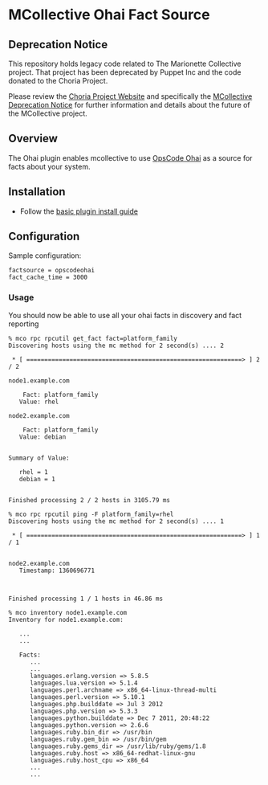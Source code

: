 # MCollective Ohai Fact Source

## Deprecation Notice

This repository holds legacy code related to The Marionette Collective project.  That project has been deprecated by Puppet Inc and the code donated to the Choria Project.

Please review the [Choria Project Website](https://choria.io) and specifically the [MCollective Deprecation Notice](https://choria.io/mcollective) for further information and details about the future of the MCollective project.

## Overview

The Ohai plugin enables mcollective to use [OpsCode Ohai](http://wiki.opscode.com/display/chef/Ohai) as a source for facts about your system.

## Installation

 * Follow the [basic plugin install guide](http://projects.puppetlabs.com/projects/mcollective-plugins/wiki/InstalingPlugins)

## Configuration

Sample configuration:

```
factsource = opscodeohai
fact_cache_time = 3000
```

### Usage

You should now be able to use all your ohai facts in discovery and fact reporting

```
% mco rpc rpcutil get_fact fact=platform_family
Discovering hosts using the mc method for 2 second(s) .... 2

 * [ ============================================================> ] 2 / 2

node1.example.com

    Fact: platform_family
   Value: rhel

node2.example.com

    Fact: platform_family
   Value: debian


Summary of Value:

   rhel = 1
   debian = 1


Finished processing 2 / 2 hosts in 3105.79 ms
```

```
% mco rpc rpcutil ping -F platform_family=rhel
Discovering hosts using the mc method for 2 second(s) .... 1

 * [ ============================================================> ] 1 / 1


node2.example.com
   Timestamp: 1360696771



Finished processing 1 / 1 hosts in 46.86 ms
```


```
% mco inventory node1.example.com
Inventory for node1.example.com:

   ...
   ...

   Facts:
      ...
      ...
      languages.erlang.version => 5.8.5
      languages.lua.version => 5.1.4
      languages.perl.archname => x86_64-linux-thread-multi
      languages.perl.version => 5.10.1
      languages.php.builddate => Jul 3 2012
      languages.php.version => 5.3.3
      languages.python.builddate => Dec 7 2011, 20:48:22
      languages.python.version => 2.6.6
      languages.ruby.bin_dir => /usr/bin
      languages.ruby.gem_bin => /usr/bin/gem
      languages.ruby.gems_dir => /usr/lib/ruby/gems/1.8
      languages.ruby.host => x86_64-redhat-linux-gnu
      languages.ruby.host_cpu => x86_64
      ...
      ...
```
